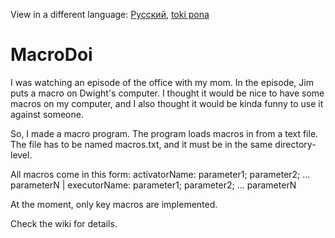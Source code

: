 View in a different language: [Русский](../master/README.ru_ru.md "Смотреть на русском"), [toki pona](../master/README.tok.md "lukin kepeken toki pona")

# MacroDoi
I was watching an episode of the office with my mom. In the episode, Jim puts a macro on Dwight's computer. 
I thought it would be nice to have some macros on my computer, and I also thought it would be kinda funny to use it against someone.

So, I made a macro program. The program loads macros in from a text file. The file has to be named macros.txt, and it must be in the same directory-level.

All macros come in this form: activatorName: parameter1; parameter2; ... parameterN | executorName: parameter1; parameter2; ... parameterN

At the moment, only key macros are implemented. 

Check the wiki for details.

